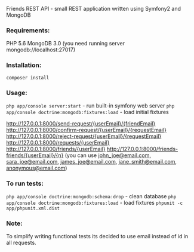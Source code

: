 Friends REST API - small REST application written using Symfony2 and MongoDB

<h3>Requirements:</h3>
PHP 5.6
MongoDB 3.0 (you need running server mongodb://localhost:27017)

<h3>Installation:</h3>
<code>composer install</code>

<h3>Usage:</h3>
<code>php app/console server:start</code> - run built-in symfony web server
<code>php app/console doctrine:mongodb:fixtures:load</code> - load initial fixtures

http://127.0.0.1:8000/send-request/{userEmail}/{friendEmail}
http://127.0.0.1:8000/confirm-request/{userEmail}/{requestEmail}
http://127.0.0.1:8000/reject-request/{userEmail}/{requestEmail}
http://127.0.0.1:8000/requests/{userEmail}
http://127.0.0.1:8000/friends/{userEmail}
http://127.0.0.1:8000/friends-friends/{userEmail}/{n}
(you can use john_joe@email.com, sara_joe@email.com, james_joe@email.com, jane_smith@email.com, anonymous@email.com)

<h3>To run tests:</h3>
<code>php app/console doctrine:mongodb:schema:drop</code> - clean database
<code>php app/console doctrine:mongodb:fixtures:load</code> - load fixtures
<code>phpunit -c app/phpunit.xml.dist</code>

<h3>Note:</h3>
To simplify writing functional tests its decided to use email instead of id in all requests.
